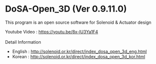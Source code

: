 # DoSA-Open_3D (Ver 0.9.11.0)

This program is an open source software for Solenoid &amp; Actuator design

Youtube Video : https://youtu.be/8x-lU3Ya1F4
<br><br>
Detail Information
 - English : http://solenoid.or.kr/direct/index_dosa_open_3d_eng.html
 - Korean  : http://solenoid.or.kr/direct/index_dosa_open_3d_kor.html
<br><br>
<img src="http://www.solenoid.or.kr/openactuator/DoSA_Open/DoSA-Open_3D.png" border="0" alt="">
